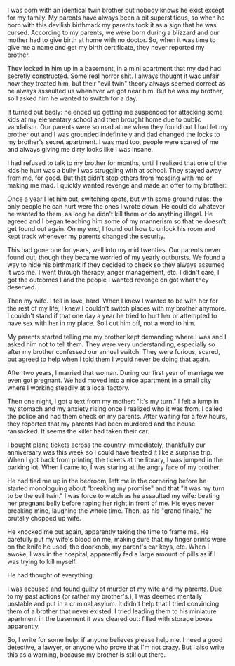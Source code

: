 I was born with an identical twin brother but nobody knows he exist except for my family. My parents have always been a bit superstitious, so when he born with this devilish birthmark my parents took it as a sign that he was cursed. According to my parents, we were born during a blizzard and our mother had to give birth at home with no doctor. So, when it was time to give me a name and get my birth certificate, they never reported my brother.  


They locked in him up in a basement, in a mini apartment that my dad had secretly constructed. Some real horror shit. I always thought it was unfair how they treated him, but their "evil twin" theory always seemed correct as he always assaulted us whenever we got near him. But he was my brother, so I asked him he wanted to switch for a day.   


It turned out badly: he ended up getting me suspended for attacking some kids at my elementary school and then brought home due to public vandalism. Our parents were so mad at me when they found out I had let my brother out and I was grounded indefinitely and dad changed the locks to my brother's secret apartment. I was mad too, people were scared of me and always giving me dirty looks like I was insane.  


I had refused to talk to my brother for months, until I realized that one of the kids he hurt was a bully I was struggling with at school. They stayed away from me, for good. But that didn't stop others from messing with me or making me mad. I quickly wanted revenge and made an offer to my brother:  


Once a year I let him out, switching spots, but with some ground rules: the only people he can hurt were the ones I wrote down. He could do whatever he wanted to them, as long he didn't kill them or do anything illegal. He agreed and I began teaching him some of my mannerism so that he doesn't get found out again. On my end, I found out how to unlock his room and kept track whenever my parents changed the security.   


This had gone one for years, well into my mid twenties. Our parents never found out, though they became worried of my yearly outbursts. We found a way to hide his birthmark if they decided to check so they always assumed it was me. I went through therapy, anger management, etc. I didn't care, I got the outcomes I and the people I wanted revenge on got what they deserved.  


Then my wife. I fell in love, hard. When I knew I wanted to be with her for the rest of my life, I knew I couldn't switch places with my brother anymore. I couldn't stand if that one day a year he tried to hurt her or attempted to have sex with her in my place. So I cut him off, not a word to him.   


My parents started telling me my brother kept demanding where I was and I asked him not to tell them. They were very understanding, especially so after my brother confessed our annual switch. They were furious, scared, but agreed to help when I told them I would never be doing that again.   


After two years, I married that woman. During our first year of marriage we even got pregnant. We had moved into a nice apartment in a small city where I working steadily at a local factory.   


Then one night, I got a text from my mother: "It's my turn." I felt a lump in my stomach and my anxiety rising once I realized who it was from. I called the police and had them check on my parents. After waiting for a few hours, they reported that my parents had been murdered and the house ransacked. It seems the killer had taken their car.   


I bought plane tickets across the country immediately, thankfully our anniversary was this week so I could have treated it like a surprise trip. When I got back from printing the tickets at the library, I was jumped in the parking lot. When I came to, I was staring at the angry face of my brother.   


He had tied me up in the bedroom, left me in the cornering before he started monologuing about "breaking my promise" and that "it was my turn to be the evil twin."  I was force to watch as he assaulted my wife: beating her pregnant belly before raping her right in front of me. His eyes never   breaking mine, laughing the whole time. Then, as his "grand finale," he brutally chopped up wife.  


He knocked me out again, apparently taking the time to frame me. He carefully put my wife's blood on me, making sure that my finger prints were on the knife he used, the doorknob, my parent's car keys, etc. When I awoke, I was in the hospital, apparently fed a large amount of pills as if I was trying to kill myself.   


He had thought of everything.   


I was accused and found guilty of murder of my wife and my parents. Due to my past actions (or rather my brother's.), I was deemed mentally unstable and put in a criminal asylum. It didn't help that I tried convincing them of a brother that never existed. I tried leading them to his miniature apartment in the basement it was cleared out: filled with storage boxes apparently.   


So, I write for some help: if anyone believes please help me. I need a good detective, a lawyer, or anyone who prove that I'm not crazy. But I also write this as a warning, because my brother is still out there.